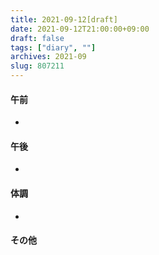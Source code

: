 ```yaml
---
title: 2021-09-12[draft]
date: 2021-09-12T21:00:00+09:00
draft: false
tags: ["diary", ""]
archives: 2021-09
slug: 807211
---
```

#### 午前
- 
#### 午後
- 
#### 体調
- 
#### その他